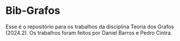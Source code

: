 # Bib-Grafos
Esse é o repositório para os trabalhos da disciplina Teoria dos Grafos (2024.2). Os trabalhos foram feitos por Daniel Barros e Pedro Cintra.
